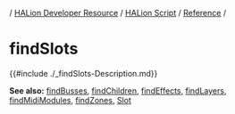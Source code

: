 / [HALion Developer Resource](../../HALion-Developer-Resource.md) / [HALion Script](./HALion-Script.md) / [Reference](./Reference.md) /

# findSlots

{{#include ./_findSlots-Description.md}}

**See also:** [findBusses](./findBusses.md), [findChildren](./findChildren.md), [findEffects](./findEffects.md), [findLayers](./findLayers.md), [findMidiModules](./findMidiModules.md), [findZones](./findZones.md), [Slot](./Slot.md)
